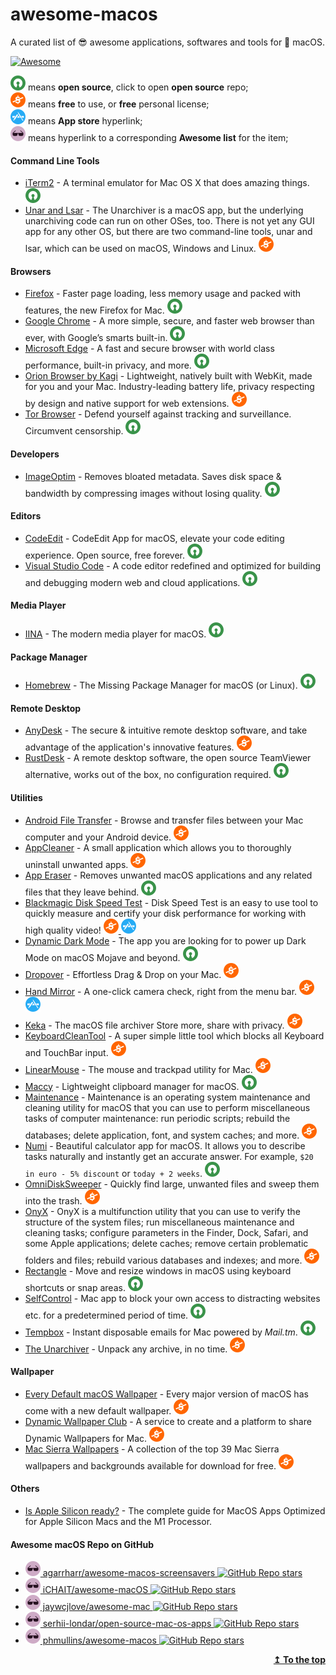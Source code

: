 # awesome-macos
A curated list of 😎 awesome applications, softwares and tools for  macOS.

[![Awesome](https://awesome.re/badge.svg)](https://awesome.re)

![Open-Source Software][OSS Icon] means **open source**, click to open **open source** repo;\
![Freeware][Freeware Icon] means **free** to use, or **free** personal license;\
![App Store][app-store Icon] means **App store** hyperlink;\
![Awesome List][awesome-list Icon] means hyperlink to a corresponding **Awesome list** for the item;

#### Command Line Tools
- [iTerm2](https://iterm2.com/) - A terminal emulator for Mac OS X that does amazing things. [![Open-Source Software][OSS Icon]](https://github.com/gnachman/iTerm2)
- [Unar and Lsar](https://theunarchiver.com/command-line) - The Unarchiver is a macOS app, but the underlying unarchiving code can run on other OSes, too. There is not yet any GUI app for any other OS, but there are two command-line tools, unar and lsar, which can be used on macOS, Windows and Linux. [![Freeware][Freeware Icon]](https://theunarchiver.com/command-line)

#### Browsers
- [Firefox](https://www.mozilla.org/en-US/firefox/mac/) - Faster page loading, less memory usage and packed with features, the new Firefox for Mac. [![Open-Source Software][OSS Icon]](https://www.mozilla.org/en-US/firefox/mac/)
- [Google Chrome](https://www.google.com/chrome/) - A more simple, secure, and faster web browser than ever, with Google’s smarts built-in. [![Open-Source Software][OSS Icon]](https://www.google.com/chrome/)
- [Microsoft Edge](https://www.microsoft.com/en-us/edge/download/) - A fast and secure browser with world class performance, built-in privacy, and more. [![Open-Source Software][OSS Icon]](https://www.microsoft.com/en-us/edge/download/)
- [Orion Browser by Kagi](https://browser.kagi.com/) - Lightweight, natively built with WebKit, made for you and your Mac. Industry-leading battery life, privacy respecting by design and native support for web extensions. [![Freeware][Freeware Icon]](https://www.omnigroup.com/more)
- [Tor Browser](https://www.torproject.org/download/) - Defend yourself against tracking and surveillance. Circumvent censorship. [![Open-Source Software][OSS Icon]](https://www.torproject.org/download/)

#### Developers
- [ImageOptim](https://imageoptim.com/mac) - Removes bloated metadata. Saves disk space & bandwidth by compressing images without losing quality. [![Open-Source Software][OSS Icon]](https://imageoptim.com/mac)

#### Editors
- [CodeEdit](https://github.com/CodeEditApp/CodeEdit) - CodeEdit App for macOS, elevate your code editing experience. Open source, free forever. [![Open-Source Software][OSS Icon]](https://github.com/CodeEditApp/CodeEdit)
- [Visual Studio Code](https://code.visualstudio.com/) - A code editor redefined and optimized for building and debugging modern web and cloud applications. [![Open-Source Software][OSS Icon]](https://github.com/Microsoft/vscode/)

#### Media Player
- [IINA](https://iina.io/) - The modern media player for macOS. [![Open-Source Software][OSS Icon]](https://github.com/iina/iina)

#### Package Manager
- [Homebrew](https://brew.sh/) - The Missing Package Manager for macOS (or Linux). [![Open-Source Software][OSS Icon]](https://github.com/Homebrew/brew)

#### Remote Desktop
- [AnyDesk](https://anydesk.com/en/downloads/mac-os) - The secure & intuitive remote desktop software, and take advantage of the application's innovative features. [![Freeware][Freeware Icon]](https://anydesk.com/en/downloads/mac-os)
- [RustDesk](https://rustdesk.com/) - A remote desktop software, the open source TeamViewer alternative, works out of the box, no configuration required. [![Open-Source Software][OSS Icon]](https://github.com/rustdesk/rustdesk)

#### Utilities
- [Android File Transfer](https://www.android.com/filetransfer/) - Browse and transfer files between your Mac computer and your Android device. [![Freeware][Freeware Icon]](https://www.android.com/filetransfer/)
- [AppCleaner](https://freemacsoft.net/appcleaner/) - A small application which allows you to thoroughly uninstall unwanted apps. [![Freeware][Freeware Icon]](https://freemacsoft.net/appcleaner/)
- [App Eraser](https://github.com/davunt/app-eraser) - Removes unwanted macOS applications and any related files that they leave behind. [![Open-Source Software][OSS Icon]](https://github.com/davunt/app-eraser)
- [Blackmagic Disk Speed Test](https://apps.apple.com/us/app/blackmagic-disk-speed-test/id425264550?mt=12) - Disk Speed Test is an easy to use tool to quickly measure and certify your disk performance for working with high quality video! [![Freeware][Freeware Icon] ![App Store][app-store Icon]](https://apps.apple.com/us/app/blackmagic-disk-speed-test/id425264550?mt=12)
- [Dynamic Dark Mode](https://github.com/ApolloZhu/Dynamic-Dark-Mode) - The app you are looking for to power up Dark Mode on macOS Mojave and beyond. [![Open-Source Software][OSS Icon]](https://github.com/ApolloZhu/Dynamic-Dark-Mode)
- [Dropover](https://dropoverapp.com/) - Effortless Drag & Drop on your Mac. [![Freeware][Freeware Icon]](https://dropoverapp.com/)
- [Hand Mirror](https://handmirror.app/) - A one-click camera check, right from the menu bar. [![Freeware][Freeware Icon] ![App Store][app-store Icon]](https://apps.apple.com/us/app/hand-mirror/id1502839586?mt=12)
- [Keka](https://www.keka.io/en/) - The macOS file archiver Store more, share with privacy. [![Freeware][Freeware Icon]](https://www.keka.io/en/)
- [KeyboardCleanTool](https://folivora.ai/keyboardcleantool) - A super simple little tool which blocks all Keyboard and TouchBar input. [![Freeware][Freeware Icon]](https://folivora.ai/keyboardcleantool)
- [LinearMouse](https://linearmouse.app/) - The mouse and trackpad utility for Mac. [![Freeware][Freeware Icon]](https://github.com/linearmouse/linearmouse)
- [Maccy](https://maccy.app/) - Lightweight clipboard manager for macOS. [![Open-Source Software][OSS Icon]](https://github.com/p0deje/Maccy)
- [Maintenance](https://www.titanium-software.fr/en/maintenance.html) - Maintenance is an operating system maintenance and cleaning utility for macOS that you can use to perform miscellaneous tasks of computer maintenance: run periodic scripts; rebuild the databases; delete application, font, and system caches; and more. [![Freeware][Freeware Icon]](https://www.titanium-software.fr/en/maintenance.html)
- [Numi](https://numi.app/) - Beautiful calculator app for macOS. It allows you to describe tasks naturally and instantly get an accurate answer. For example, `$20 in euro - 5% discount` or `today + 2 weeks`. [![Open-Source Software][OSS Icon]](https://github.com/nikolaeu/numi)
- [OmniDiskSweeper](https://www.omnigroup.com/more) - Quickly find large, unwanted files and sweep them into the trash. [![Freeware][Freeware Icon]](https://www.omnigroup.com/more)
- [OnyX](https://www.titanium-software.fr/en/onyx.html) - OnyX is a multifunction utility that you can use to verify the structure of the system files; run miscellaneous maintenance and cleaning tasks; configure parameters in the Finder, Dock, Safari, and some Apple applications; delete caches; remove certain problematic folders and files; rebuild various databases and indexes; and more. [![Freeware][Freeware Icon]](https://www.titanium-software.fr/en/onyx.html)
- [Rectangle](https://rectangleapp.com/) - Move and resize windows in macOS using keyboard shortcuts or snap areas. [![Open-Source Software][OSS Icon]](https://github.com/rxhanson/Rectangle)
- [SelfControl](https://selfcontrolapp.com/) - Mac app to block your own access to distracting websites etc. for a predetermined period of time. [![Open-Source Software][OSS Icon]](https://github.com/SelfControlApp/selfcontrol)
- [Tempbox](https://tempbox.waseem.works/) - Instant disposable emails for Mac powered by _Mail.tm_. [![Open-Source Software][OSS Icon]](https://github.com/devwaseem/TempBox)
- [The Unarchiver](https://macpaw.com/the-unarchiver) - Unpack any archive, in no time. [![Freeware][Freeware Icon]](https://macpaw.com/the-unarchiver)

#### Wallpaper
- [Every Default macOS Wallpaper](https://512pixels.net/projects/default-mac-wallpapers-in-5k/) - Every major version of macOS has come with a new default wallpaper. [![Freeware][Freeware Icon]](https://512pixels.net/projects/default-mac-wallpapers-in-5k/)
- [Dynamic Wallpaper Club](https://dynamicwallpaper.club/gallery) - A service to create and a platform to share Dynamic Wallpapers for Mac. [![Freeware][Freeware Icon]](https://dynamicwallpaper.club/gallery)
- [Mac Sierra Wallpapers](https://wallpaperaccess.com/mac-sierra) - A collection of the top 39 Mac Sierra wallpapers and backgrounds available for download for free. [![Freeware][Freeware Icon]](https://wallpaperaccess.com/mac-sierra)

#### Others
- [Is Apple Silicon ready?](https://isapplesiliconready.com/) - The complete guide for MacOS Apps Optimized for Apple Silicon Macs and the M1 Processor.

#### Awesome macOS Repo on GitHub
- [![Awesome List][awesome-list Icon] agarrharr/awesome-macos-screensavers ![GitHub Repo stars](https://img.shields.io/github/stars/agarrharr/awesome-macos-screensavers)](https://github.com/agarrharr/awesome-macos-screensavers)
- [![Awesome List][awesome-list Icon] iCHAIT/awesome-macOS ![GitHub Repo stars](https://img.shields.io/github/stars/iCHAIT/awesome-macOS)](https://github.com/iCHAIT/awesome-macOS)
- [![Awesome List][awesome-list Icon] jaywcjlove/awesome-mac ![GitHub Repo stars](https://img.shields.io/github/stars/jaywcjlove/awesome-mac)](https://github.com/jaywcjlove/awesome-mac)
- [![Awesome List][awesome-list Icon] serhii-londar/open-source-mac-os-apps ![GitHub Repo stars](https://img.shields.io/github/stars/serhii-londar/open-source-mac-os-apps)](https://github.com/serhii-londar/open-source-mac-os-apps)
- [![Awesome List][awesome-list Icon] phmullins/awesome-macos ![GitHub Repo stars](https://img.shields.io/github/stars/phmullins/awesome-macos)](https://github.com/phmullins/awesome-macos)

<p align="right"><a href="#readme"><b>↥ To the top</b></a></p>

[OSS Icon]: https://raw.githubusercontent.com/MilanAryal/awesome-macos/main/svg/min-oss.svg "Open Source Software"
[Freeware Icon]: https://raw.githubusercontent.com/MilanAryal/awesome-macos/main/svg/min-free.svg "Freeware"
[app-store Icon]: https://raw.githubusercontent.com/MilanAryal/awesome-macos/main/svg/min-app-store.svg "App Store Software"
[awesome-list Icon]: https://raw.githubusercontent.com/MilanAryal/awesome-macos/main/svg/min-awesome.svg "Awesome List"
